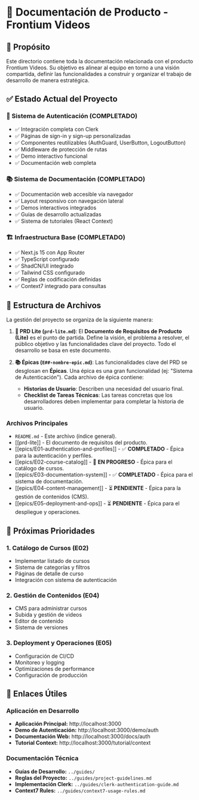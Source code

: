 # 🚀 Documentación de Producto - Frontium Videos

## 🎯 Propósito

Este directorio contiene toda la documentación relacionada con el producto Frontium Videos. Su objetivo es alinear al equipo en torno a una visión compartida, definir las funcionalidades a construir y organizar el trabajo de desarrollo de manera estratégica.

## ✅ Estado Actual del Proyecto

### 🔐 Sistema de Autenticación (COMPLETADO)
- ✅ Integración completa con Clerk
- ✅ Páginas de sign-in y sign-up personalizadas
- ✅ Componentes reutilizables (AuthGuard, UserButton, LogoutButton)
- ✅ Middleware de protección de rutas
- ✅ Demo interactivo funcional
- ✅ Documentación web completa

### 📚 Sistema de Documentación (COMPLETADO)
- ✅ Documentación web accesible vía navegador
- ✅ Layout responsivo con navegación lateral
- ✅ Demos interactivos integrados
- ✅ Guías de desarrollo actualizadas
- ✅ Sistema de tutoriales (React Context)

### 🏗️ Infraestructura Base (COMPLETADO)
- ✅ Next.js 15 con App Router
- ✅ TypeScript configurado
- ✅ ShadCN/UI integrado
- ✅ Tailwind CSS configurado
- ✅ Reglas de codificación definidas
- ✅ Context7 integrado para consultas

## 📁 Estructura de Archivos

La gestión del proyecto se organiza de la siguiente manera:

1.  **📄 PRD Lite (`prd-lite.md`)**: El **Documento de Requisitos de Producto (Lite)** es el punto de partida. Define la visión, el problema a resolver, el público objetivo y las funcionalidades clave del proyecto. Todo el desarrollo se basa en este documento.

2.  **📚 Épicas (`E##-nombre-epic.md`)**: Las funcionalidades clave del PRD se desglosan en **Épicas**. Una épica es una gran funcionalidad (ej: "Sistema de Autenticación"). Cada archivo de épica contiene:
    *   **Historias de Usuario**: Describen una necesidad del usuario final.
    *   **Checklist de Tareas Técnicas**: Las tareas concretas que los desarrolladores deben implementar para completar la historia de usuario.

### Archivos Principales

- `README.md` - Este archivo (índice general).
- [[prd-lite]] - El documento de requisitos del producto.
- [[epics/E01-authentication-and-profiles]] - ✅ **COMPLETADO** - Épica para la autenticación y perfiles.
- [[epics/E02-course-catalog]] - 🚧 **EN PROGRESO** - Épica para el catálogo de cursos.
- [[epics/E03-documentation-system]] - ✅ **COMPLETADO** - Épica para el sistema de documentación.
- [[epics/E04-content-management]] - ⏳ **PENDIENTE** - Épica para la gestión de contenidos (CMS).
- [[epics/E05-deployment-and-ops]] - ⏳ **PENDIENTE** - Épica para el despliegue y operaciones.

## 🎯 Próximas Prioridades

### 1. Catálogo de Cursos (E02)
- Implementar listado de cursos
- Sistema de categorías y filtros
- Páginas de detalle de curso
- Integración con sistema de autenticación

### 2. Gestión de Contenidos (E04)
- CMS para administrar cursos
- Subida y gestión de videos
- Editor de contenido
- Sistema de versiones

### 3. Deployment y Operaciones (E05)
- Configuración de CI/CD
- Monitoreo y logging
- Optimizaciones de performance
- Configuración de producción

## 🔗 Enlaces Útiles

### Aplicación en Desarrollo
- **Aplicación Principal:** http://localhost:3000
- **Demo de Autenticación:** http://localhost:3000/demo/auth
- **Documentación Web:** http://localhost:3000/docs/auth
- **Tutorial Context:** http://localhost:3000/tutorial/context

### Documentación Técnica
- **Guías de Desarrollo:** `../guides/`
- **Reglas del Proyecto:** `../guides/project-guidelines.md`
- **Implementación Clerk:** `../guides/clerk-authentication-guide.md`
- **Context7 Rules:** `../guides/context7-usage-rules.md`